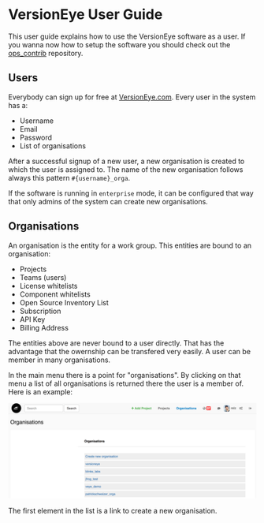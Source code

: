 # VersionEye User Guide

This user guide explains how to use the VersionEye software as a user. 
If you wanna now how to setup the software you should check out the [ops_contrib](https://github.com/versioneye/ops_contrib) repository.

## Users

Everybody can sign up for free at [VersionEye.com](https://www.versioneye.com). Every user in the system has a: 

 - Username
 - Email
 - Password
 - List of organisations
 
After a successful signup of a new user, a new organisation is created to which the user is assigned to. The name of the new organisation follows always this pattern `#{username}_orga`.

If the software is running in `enterprise` mode, it can be configured that way that only admins of the system can create new organisations. 

## Organisations

An organisation is the entity for a work group. This entities are bound to an organisation:

 - Projects
 - Teams (users)
 - License whitelists
 - Component whitelists
 - Open Source Inventory List 
 - Subscription
 - API Key 
 - Billing Address

The entities above are never bound to a user directly. That has the advantage that the owernship can be transfered very easily. A user can be member in many organisations. 

In the main menu there is a point for "organisations". 
By clicking on that menu a list of all organisations is returned there the user is a member of. Here is an example: 

![Organisation index](images/orga_index.png)

The first element in the list is a link to create a new organisation. 





